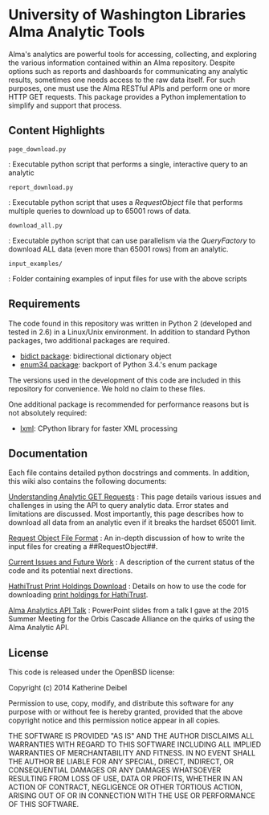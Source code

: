 # University of Washington Libraries Alma Analytic Tools #
Alma's analytics are powerful tools for accessing, collecting, and exploring the various information contained within an Alma repository. Despite options such as reports and dashboards for communicating any analytic results, sometimes one needs access to the raw data itself. For such purposes, one must use the Alma RESTful APIs and perform one or more HTTP GET requests. This package provides a Python implementation to simplify and support that process.

## Content Highlights ##

`page_download.py`  

: Executable python script that performs a single, interactive query to an analytic

`report_download.py`  

: Executable python script that uses a *RequestObject* file that performs multiple queries to download up to 65001 rows of data.

`download_all.py`  

: Executable python script that can use parallelism via the *QueryFactory* to download ALL data (even more than 65001 rows) from an analytic.

`input_examples/`  

: Folder containing examples of input files for use with the above scripts

## Requirements ##

The code found in this repository was written in Python 2 (developed and tested in 2.6) in a Linux/Unix environment. In addition to standard Python packages, two additional packages are required.

* [bidict package](https://pypi.python.org/pypi/bidict/0.3.1): bidirectional dictionary object
* [enum34 package](https://pypi.python.org/pypi/enum34/1.0): backport of Python 3.4.'s enum package

The versions used in the development of this code are included in this repository for convenience. We hold no claim to these files.

One additional package is recommended for performance reasons but is not absolutely required:

* [lxml](http://lxml.de/): CPython library for faster XML processing

## Documentation ##
Each file contains detailed python docstrings and comments. In addition, this wiki also contains the following documents:

[Understanding Analytic GET Requests](https://bitbucket.org/uwlib/uwlib-alma-analytic-tools/wiki/Understanding_Analytic_GET_Requests)
: This page details various issues and challenges in using the API to query analytic data. Error states and limitations are discussed. Most importantly, this page describes how to download all data from an analytic even if it breaks the hardset 65001 limit.

[Request Object File Format](https://bitbucket.org/uwlib/uwlib-alma-analytic-tools/wiki/Request_Object_File_Format)
: An in-depth discussion of how to write the input files for creating a ##RequestObject##.

[Current Issues and Future Work](https://bitbucket.org/uwlib/uwlib-alma-analytic-tools/wiki/Current_Issues_and_Future_Work)
: A description of the current status of the code and its potential next directions.

[HathiTrust Print Holdings Download](https://bitbucket.org/uwlib/uwlib-alma-analytic-tools/wiki/HathiTrust%20Print%20Holdings)
: Details on how to use the code for downloading [print holdings for HathiTrust](http://www.hathitrust.org/print_holdings).

[Alma Analytics API Talk](https://bitbucket.org/uwlib/uwlib-alma-analytic-tools/raw/master/images/deibel-alma-analytics-api.pptx)
: PowerPoint slides from a talk I gave at the 2015 Summer Meeting for the Orbis Cascade Alliance on the quirks of using the Alma Analytic API.

## License ##
This code is released under the OpenBSD license: 

Copyright (c) 2014 Katherine Deibel

Permission to use, copy, modify, and distribute this software for any
purpose with or without fee is hereby granted, provided that the above
copyright notice and this permission notice appear in all copies.

THE SOFTWARE IS PROVIDED "AS IS" AND THE AUTHOR DISCLAIMS ALL WARRANTIES
WITH REGARD TO THIS SOFTWARE INCLUDING ALL IMPLIED WARRANTIES OF
MERCHANTABILITY AND FITNESS. IN NO EVENT SHALL THE AUTHOR BE LIABLE FOR
ANY SPECIAL, DIRECT, INDIRECT, OR CONSEQUENTIAL DAMAGES OR ANY DAMAGES
WHATSOEVER RESULTING FROM LOSS OF USE, DATA OR PROFITS, WHETHER IN AN
ACTION OF CONTRACT, NEGLIGENCE OR OTHER TORTIOUS ACTION, ARISING OUT OF
OR IN CONNECTION WITH THE USE OR PERFORMANCE OF THIS SOFTWARE.